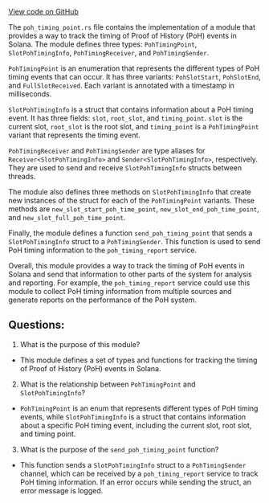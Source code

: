 
[View code on GitHub](https://github.com/solana-labs/solana/blob/master/metrics/src/poh_timing_point.rs)

The `poh_timing_point.rs` file contains the implementation of a module that provides a way to track the timing of Proof of History (PoH) events in Solana. The module defines three types: `PohTimingPoint`, `SlotPohTimingInfo`, `PohTimingReceiver`, and `PohTimingSender`.

`PohTimingPoint` is an enumeration that represents the different types of PoH timing events that can occur. It has three variants: `PohSlotStart`, `PohSlotEnd`, and `FullSlotReceived`. Each variant is annotated with a timestamp in milliseconds.

`SlotPohTimingInfo` is a struct that contains information about a PoH timing event. It has three fields: `slot`, `root_slot`, and `timing_point`. `slot` is the current slot, `root_slot` is the root slot, and `timing_point` is a `PohTimingPoint` variant that represents the timing event.

`PohTimingReceiver` and `PohTimingSender` are type aliases for `Receiver<SlotPohTimingInfo>` and `Sender<SlotPohTimingInfo>`, respectively. They are used to send and receive `SlotPohTimingInfo` structs between threads.

The module also defines three methods on `SlotPohTimingInfo` that create new instances of the struct for each of the `PohTimingPoint` variants. These methods are `new_slot_start_poh_time_point`, `new_slot_end_poh_time_point`, and `new_slot_full_poh_time_point`.

Finally, the module defines a function `send_poh_timing_point` that sends a `SlotPohTimingInfo` struct to a `PohTimingSender`. This function is used to send PoH timing information to the `poh_timing_report` service.

Overall, this module provides a way to track the timing of PoH events in Solana and send that information to other parts of the system for analysis and reporting. For example, the `poh_timing_report` service could use this module to collect PoH timing information from multiple sources and generate reports on the performance of the PoH system.
## Questions: 
 1. What is the purpose of this module?
- This module defines a set of types and functions for tracking the timing of Proof of History (PoH) events in Solana.

2. What is the relationship between `PohTimingPoint` and `SlotPohTimingInfo`?
- `PohTimingPoint` is an enum that represents different types of PoH timing events, while `SlotPohTimingInfo` is a struct that contains information about a specific PoH timing event, including the current slot, root slot, and timing point.

3. What is the purpose of the `send_poh_timing_point` function?
- This function sends a `SlotPohTimingInfo` struct to a `PohTimingSender` channel, which can be received by a `poh_timing_report` service to track PoH timing information. If an error occurs while sending the struct, an error message is logged.